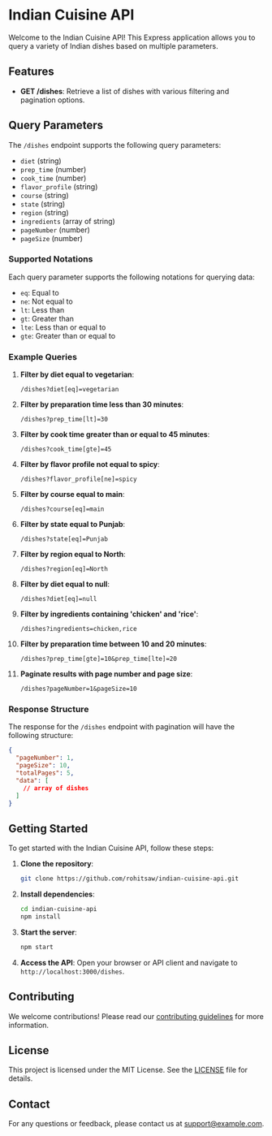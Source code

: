 # Indian Cuisine API

Welcome to the Indian Cuisine API! This Express application allows you to query a variety of Indian dishes based on multiple parameters.

## Features

- **GET /dishes**: Retrieve a list of dishes with various filtering and pagination options.

## Query Parameters

The `/dishes` endpoint supports the following query parameters:

- `diet` (string)
- `prep_time` (number)
- `cook_time` (number)
- `flavor_profile` (string)
- `course` (string)
- `state` (string)
- `region` (string)
- `ingredients` (array of string)
- `pageNumber` (number)
- `pageSize` (number)

### Supported Notations

Each query parameter supports the following notations for querying data:

- `eq`: Equal to
- `ne`: Not equal to
- `lt`: Less than
- `gt`: Greater than
- `lte`: Less than or equal to
- `gte`: Greater than or equal to

### Example Queries

1. **Filter by diet equal to vegetarian**:

   ```
   /dishes?diet[eq]=vegetarian
   ```

2. **Filter by preparation time less than 30 minutes**:

   ```
   /dishes?prep_time[lt]=30
   ```

3. **Filter by cook time greater than or equal to 45 minutes**:

   ```
   /dishes?cook_time[gte]=45
   ```

4. **Filter by flavor profile not equal to spicy**:

   ```
   /dishes?flavor_profile[ne]=spicy
   ```

5. **Filter by course equal to main**:

   ```
   /dishes?course[eq]=main
   ```

6. **Filter by state equal to Punjab**:

   ```
   /dishes?state[eq]=Punjab
   ```

7. **Filter by region equal to North**:

   ```
   /dishes?region[eq]=North
   ```

8. **Filter by diet equal to null**:

   ```
   /dishes?diet[eq]=null
   ```

9. **Filter by ingredients containing 'chicken' and 'rice'**:

   ```
   /dishes?ingredients=chicken,rice
   ```

10. **Filter by preparation time between 10 and 20 minutes**:

    ```
    /dishes?prep_time[gte]=10&prep_time[lte]=20
    ```

11. **Paginate results with page number and page size**:

    ```
    /dishes?pageNumber=1&pageSize=10
    ```

### Response Structure

The response for the `/dishes` endpoint with pagination will have the following structure:

```json
{
  "pageNumber": 1,
  "pageSize": 10,
  "totalPages": 5,
  "data": [
    // array of dishes
  ]
}
```

## Getting Started

To get started with the Indian Cuisine API, follow these steps:

1. **Clone the repository**:

   ```bash
   git clone https://github.com/rohitsaw/indian-cuisine-api.git
   ```

2. **Install dependencies**:

   ```bash
   cd indian-cuisine-api
   npm install
   ```

3. **Start the server**:

   ```bash
   npm start
   ```

4. **Access the API**:
   Open your browser or API client and navigate to `http://localhost:3000/dishes`.

## Contributing

We welcome contributions! Please read our [contributing guidelines](CONTRIBUTING.md) for more information.

## License

This project is licensed under the MIT License. See the [LICENSE](LICENSE) file for details.

## Contact

For any questions or feedback, please contact us at [support@example.com](mailto:support@example.com).
